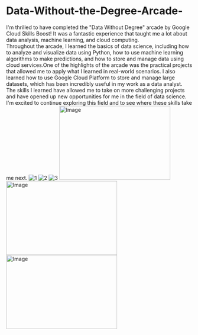 # Data-Without-the-Degree-Arcade-
I'm thrilled to have completed the "Data Without Degree" arcade by Google Cloud Skills Boost! It was a fantastic experience that taught me a lot about data analysis, machine learning, and cloud computing.  
Throughout the arcade, I learned the basics of data science, including how to analyze and visualize data using Python, how to use machine learning algorithms to make predictions, and how to store and manage data using cloud services.One of the highlights of the arcade was the practical projects that allowed me to apply what I learned in real-world scenarios. 
I also learned how to use Google Cloud Platform to store and manage large datasets, which has been incredibly useful in my work as a data analyst.
The skills I learned have allowed me to take on more challenging projects and have opened up new opportunities for me in the field of data science. I'm excited to continue exploring this field and to see where these skills take me next.
![1](https://user-images.githubusercontent.com/75542099/226171327-df7045b9-f180-4a06-b9a3-d52ed9a8fb05.png)
![2](https://user-images.githubusercontent.com/75542099/226171329-9a9ee868-cf80-45f9-82a1-b9130ca8b4e8.png)
![3](https://user-images.githubusercontent.com/75542099/226171330-a446fb64-cc96-46c4-9bcc-e8c92fe7bec5.png)
<img src="[image.jpg](https://user-images.githubusercontent.com/75542099/226171327-df7045b9-f180-4a06-b9a3-d52ed9a8fb05.png)" alt="Image" width="300" height="200">
<img src="[image.jpg](https://user-images.githubusercontent.com/75542099/226171329-9a9ee868-cf80-45f9-82a1-b9130ca8b4e8.png)" alt="Image" width="300" height="200">
<img src="https://user-images.githubusercontent.com/75542099/226171330-a446fb64-cc96-46c4-9bcc-e8c92fe7bec5.png" alt="Image" width="300" height="200">

